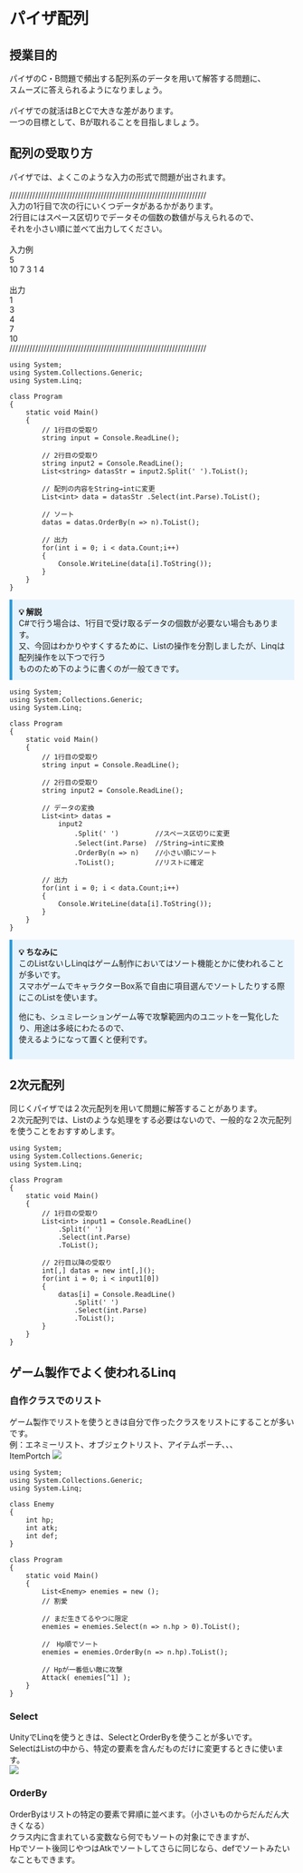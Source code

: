 # パイザ配列

## 授業目的

パイザのC・B問題で頻出する配列系のデータを用いて解答する問題に、<br>
スムーズに答えられるようになりましょう。<br>
<br>
パイザでの就活はBとCで大きな差があります。<br>
一つの目標として、Bが取れることを目指しましょう。<br>

## 配列の受取り方
パイザでは、よくこのような入力の形式で問題が出されます。

/////////////////////////////////////////////////////////////////////<br>
入力の1行目で次の行にいくつデータがあるかがあります。<br>
2行目にはスペース区切りでデータその個数の数値が与えられるので、<br>
それを小さい順に並べて出力してください。<br>
<br>
入力例<br>
5<br>
10 7 3 1 4<br>
<br>
出力<br>
1 <br>
3 <br>
4 <br>
7 <br>
10<br>
/////////////////////////////////////////////////////////////////////<br>


~~~ clike
using System;
using System.Collections.Generic;
using System.Linq;

class Program
{
	static void Main()
	{
		// 1行目の受取り
		string input = Console.ReadLine();
		
		// 2行目の受取り
		string input2 = Console.ReadLine();
		List<string> datasStr = input2.Split(' ').ToList();
		
		// 配列の内容をString→intに変更
		List<int> data = datasStr .Select(int.Parse).ToList();

		// ソート
		datas = datas.OrderBy(n => n).ToList();

		// 出力
		for(int i = 0; i < data.Count;i++)
		{
			Console.WriteLine(data[i].ToString());
		}
	}
}
~~~

<div style="border-left: 5px solid #2d9cdb; background: #e8f4fd; padding: 0.8em; margin: 1em 0;">
  <strong>💡 解説</strong><br>
  C#で行う場合は、1行目で受け取るデータの個数が必要ない場合もあります。<br>
  又、今回はわかりやすくするために、Listの操作を分割しましたが、Linqは配列操作を以下つで行う<br>
  もののため下のように書くのが一般てきです。<br>
</div>

~~~ clike
using System;
using System.Collections.Generic;
using System.Linq;

class Program
{
	static void Main()
	{
		// 1行目の受取り
		string input = Console.ReadLine();
		
		// 2行目の受取り
		string input2 = Console.ReadLine();

		// データの変換
		List<int> datas = 
			input2
				.Split(' ')			//スペース区切りに変更
				.Select(int.Parse)	//String→intに変換
				.OrderBy(n => n)	//小さい順にソート
				.ToList();			//リストに確定

		// 出力
		for(int i = 0; i < data.Count;i++)
		{
			Console.WriteLine(data[i].ToString());
		}
	}
}
~~~

<div style="border-left: 5px solid #2d9cdb; background: #e8f4fd; padding: 0.8em; margin: 1em 0;">
  <strong>💡 ちなみに</strong><br>
  このListないしLinqはゲーム制作においてはソート機能とかに使われることが多いです。<br>
  スマホゲームでキャラクターBox系で自由に項目選んでソートしたりする際にこのListを使います。<br>

  他にも、シュミレーションゲーム等で攻撃範囲内のユニットを一覧化したり、用途は多岐にわたるので、<br>
  使えるようになって置くと便利です。<br>
</div>

## 2次元配列
同じくパイザでは２次元配列を用いて問題に解答することがあります。<br>
２次元配列では、Listのような処理をする必要はないので、一般的な２次元配列を使うことをおすすめします。<br>

~~~ clike
using System;
using System.Collections.Generic;
using System.Linq;

class Program
{
	static void Main()
	{
		// 1行目の受取り
		List<int> input1 = Console.ReadLine()
			.Split(' ')
			.Select(int.Parse)
			.ToList();
		
		// 2行目以降の受取り
		int[,] datas = new int[,]();
		for(int i = 0; i < input1[0])
		{
			datas[i] = Console.ReadLine()
				.Split(' ')
				.Select(int.Parse)
				.ToList();
		}
	}
}
~~~

## ゲーム製作でよく使われるLinq
### 自作クラスでのリスト
ゲーム製作でリストを使うときは自分で作ったクラスをリストにすることが多いです。<br>
例：エネミーリスト、オブジェクトリスト、アイテムポーチ、、、<br>ItemPortch
<img src="Image/VocationalSchool_2024/ItemPortch.png"><br>

~~~ clike
using System;
using System.Collections.Generic;
using System.Linq;

class Enemy
{
	int hp;
	int atk;
	int def;
}

class Program
{
	static void Main()
	{
		List<Enemy> enemies = new ();
		// 割愛

		// まだ生きてるやつに限定
		enemies = enemies.Select(n => n.hp > 0).ToList();

		//　Hp順でソート
		enemies = enemies.OrderBy(n => n.hp).ToList();

		// Hpが一番低い敵に攻撃
		Attack( enemies[^1] );
	}
}
~~~

### Select
UnityでLinqを使うときは、SelectとOrderByを使うことが多いです。<br>
SelectはListの中から、特定の要素を含んだものだけに変更するときに使います。<br>
<img src="Image/VocationalSchool_2024/MonstSort.png"><br>

### OrderBy
OrderByはリストの特定の要素で昇順に並べます。（小さいものからだんだん大きくなる）<br>
クラス内に含まれている変数なら何でもソートの対象にできますが、<br>
Hpでソート後同じやつはAtkでソートしてさらに同じなら、defでソートみたいなこともできます。<br>
